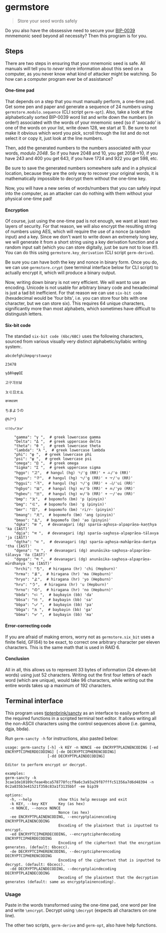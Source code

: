 # germstore

> Store your seed words safely

Do you also have the obssessive need to secure your [BIP-0039](https://github.com/bitcoin/bips/blob/master/bip-0039.mediawiki) mnmemonic seed beyond all necessity? Then this program is for you.

## Steps

There are two steps in ensuring that your mnemonic seed is safe. All manuals will tell you to *never* store information about this seed on a computer, as you never know what kind of attacker might be watching. So how can a computer program ever be of assistance?

#### One-time pad

That depends on a step that you must manually perform, a one-time pad. Get some pen and paper and generate a sequence of 24 numbers using `germstore.modulo.sequence` (CLI script `germ-opt`). Also, take a look at the alphabetically sorted BIP-0039 word list and write down the numbers (in order!) associated with the words of your mnemonic seed (so if 'avocado' is one of the words on your list, write down 128, we start at 1). Be sure to not make it obvious which word you pick, scroll through the list and do not select it or copy it, just look at the line numbers.

Then, add the generated numbers to the numbers associated with your words, _modulo 2048_. So if you have 2048 and 10, you get 2058->10, if you have 243 and 400 you get 643, if you have 1724 and 922 you get 598, etc.

Be sure to save the generated numbers somewhere safe and in a physical location, because they are the only way to recover your original words, it is mathematically impossible to decrypt them without the one-time key.

Now, you will have a new series of words/numbers that you can safely input into the computer, as an attacker can do nothing with them without your physical one-time pad!

#### Encryption

Of course, just using the one-time pad is not enough, we want at least two layers of security. For that reason, we will also encrypt the resulting string of numbers using AES, which will require the use of a nonce (a random input) and a key. Since we don't want to write down an extremely long key, we will generate it from a short string using a key derivation function and a random input salt (which you can store digitally, just be sure not to lose it!). You can do this using `germstore.key_derivation` (CLI script `germ-derive`).

Be sure you can have both the key and nonce in binary form. Once you do, we can use `germstore.crypt` (see terminal interface below for CLI script) to actually encrypt it, which will produce a binary output.

Now, writing down binary is not very efficient. We will want to use an encoding. Unicode is not usable for arbitrary binary code and hexadecimal is just a tad bit inefficient. For that reason we can use `six-bit code` (hexadecimal would be 'four bits', i.e. you can store four bits with one character, but we can store six). This requires 64 unique characters, significantly more than most alphabets, which sometimes have difficult to distinguish letters.

#### Six-bit code

The standad `six-bit code (6bc/6BC)` uses the following characters, sourced from various visually very distinct alphabetic/syllabic writing system:.

```
abcdefghikmpqrstuwxyz

23478

γΔθλφψΩΣ

고구긔브뵤

ㄆㄍㄖㄤㄠ

कजथञण

ちまようの

@%?*}

ᜇᜐᜉᜄᜋ

    "gamma": "γ ",  # greek lowercase gamma
    "Delta": "Δ ",  # greek uppercase delta
    "theta": "θ ",  # greek lowercase theta
    "lambda": "λ ",  # greek lowercase lambda
    "phi": "φ ",  # greek lowercase phi
    "psi": "ψ ",  # greek lowercase psi
    "omega": "Ω ",  # greek omega
    "Sigma": "Σ ",  # greek uppercase sigma
    "hggo": "고",  # hangul (hg) ㄱ/'g (RR)' + ㅗ/'o (RR)'
    "hgguu": "구",  # hangul (hg) ㄱ/'g (RR)' + ㅜ/'u (RR)'
    "hggui": "긔",  # hangul (hg) ㄱ/'g (RR)' + ㅢ/'ui (RR)'
    "hgbyo": "뵤",  # hangul (hg) ㅂ/'b (RR)' + ㅛ/'yo (RR)'
    "hgbeu": "브",  # hangul (hg) ㅂ/'b (RR)' + ㅡ/'eu (RR)'
    "bmp": "ㄆ",  # bopomofo (bm) 'p (pinyin)'
    "bmg": "ㄍ",  # bopomofo (bm) 'g (pinyin)'
    "bmr": "ㄖ",  # bopomofo (bm) 'ri/r- (pinyin)'
    "bmang": "ㄤ",  # bopomofo (bm) 'ang (pinyin)'
    "bmao": "ㄠ",  # bopomofo (bm) 'ao (pinyin)'
    "dgka": "क ",  # devanagari (dg) sparśa-aghoṣa-alpaprāṇa-kaṇṭhya 'ka (IAST)'
    "dgja": "ज ",  # devanagari (dg) sparśa-saghoṣa-alpaprāṇa-tālavya 'ja (IAST)'
    "dgtha": "थ ",  # devanagari (dg) sparśa-aghoṣa-mahāprāṇa-dantya 'tha (IAST)'
    "dgena": "ञ ",  # devanagari (dg) anunāsika-saghoṣa-alpaprāṇa-tālavya 'ña (IAST)'
    "dgnga": "ण ",  # devanagari (dg) anunāsika-saghoṣa-alpaprāṇa-mūrdhanya 'ṇa (IAST)'
    "hrchi": "ち",  # hiragana (hr) 'chi (Hepburn)'
    "hrma": "ま",  # hiragana (hr) 'ma (Hepburn)'
    "hryo": "よ",  # hiragana (hr) 'yo (Hepburn)'
    "hru": "う",  # hiragana (hr) 'u (Hepburn)'
    "hrno": "の",  # hiragana (hr) 'no (Hepburn)'
    "bbda": "ᜇ ",  # baybayin (bb) 'da'
    "bbsa": "ᜐ ",  # baybayin (bb) 'sa'
    "bbpa": "ᜉ ",  # baybayin (bb) 'pa'
    "bbga": "ᜄ ",  # baybayin (bb) 'ga'
    "bbma": "ᜋ ",  # baybayin (bb) 'ma'
```

#### Error-correcting code

If you are afraid of making errors, worry not as `germstore.six_bit` uses a finite field, GF(64) to be exact, to correct one arbitrary character per eleven characters. This is the same math that is used in RAID 6. 


#### Conclusion

All in all, this allows us to represent 33 bytes of information (24 eleven-bit words) using just 52 characters. Writing out the first four letters of each word (which are unique), would take 96 characters, while writing out the entire words takes up a maximum of 192 characters.

## Terminal interface

This program uses [tiptenbrink/sancty](https://github.com/tiptenbrink/sancty) as an interface to easily perform all the required functions in a scripted terminal text editor. It allows writing all the non-ASCII characters using the control sequences above (i.e. gamma, dgja, bbda).

Run `germ-sancty -h` for instructions, also pasted below:

```
usage: germ-sancty [-h] -k KEY -n NONCE -ee ENCRYPTPLAINENCODING [-ed ENCRYPTCIPHERDECODING] [-de DECRYPTCIPHERENCODING]
                   [-dd DECRYPTPLAINDECODING]

Editor to perform encrypt or decrypt.

examples:
germ-sancty -k 3cae1de10109cfeae4bca578778fccf9a6c3a93a29f87fffc51356a7d6d48394 -n 0c2a835b3e41521f358c83a1f3135bbf -ee bip39

options:
  -h, --help            show this help message and exit
  -k KEY, --key KEY     Key (as hex)
  -n NONCE, --nonce NONCE
                        Nonce (as hex)
  -ee ENCRYPTPLAINENCODING, --encryptplainencoding ENCRYPTPLAINENCODING
                        Encoding of the plaintext that is inputted to encrypt.
  -ed ENCRYPTCIPHERDECODING, --encryptcipherdecoding ENCRYPTCIPHERDECODING
                        Encoding of the ciphertext that the encryption generates. (default: 6bcecc).
  -de DECRYPTCIPHERENCODING, --decryptcipherencoding DECRYPTCIPHERENCODING
                        Encoding of the ciphertext that is inputted to decrypt. (default: 6bcecc).
  -dd DECRYPTPLAINDECODING, --decryptplaindecoding DECRYPTPLAINDECODING
                        Decoding of the plaintext that the decryption generates (default: same as encryptplainencoding).
```

### Usage

Paste in the words transformed using the one-time pad, one word per line and write `\encrypt`. Decrypt using `\decrypt` (expects all characters on one line).

The other two scripts, `germ-derive` and `germ-opt`, also have help functions.
